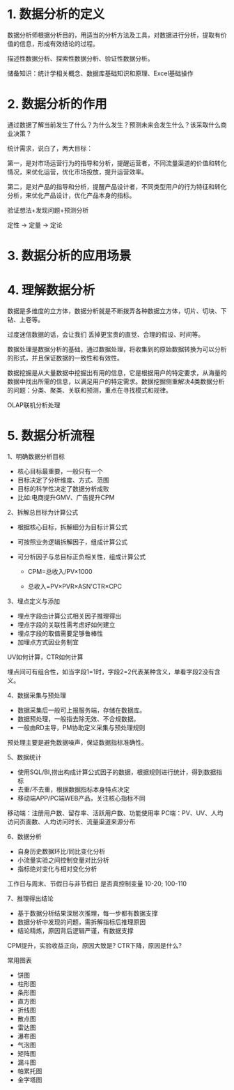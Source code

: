 # 1. 数据分析的定义

数据分析师根据分析目的，用适当的分析方法及工具，对数据进行分析，提取有价值的信息，形成有效结论的过程。

描述性数据分析、探索性数据分析、验证性数据分析。

储备知识：统计学相关概念、数据库基础知识和原理、Excel基础操作

# 2. 数据分析的作用

通过数据了解当前发生了什么？为什么发生？预测未来会发生什么？该采取什么商业决策？

统计需求，说白了，两大目标：

第一，是对市场运营行为的指导和分析，提醒运营者，不同流量渠道的价值和转化情况，来优化运营，优化市场投放，提升运营效率。

第二，是对产品的指导和分析，提醒产品设计者，不同类型用户的行为特征和转化分析，来优化产品设计，优化产品本身的指标。

验证想法+发现问题+预测分析

定性 → 定量 → 定论

# 3. 数据分析的应用场景



# 4. 理解数据分析

数据是多维度的立方体，数据分析就是不断拨弄各种数据立方体，切片、切块、下钻、上卷等。

过度迷信数据的话，会让我们 丢掉更宝贵的直觉、合理的假设、时间等。

数据处理是数据分析的基础，通过数据处理，将收集到的原始数据转换为可以分析的形式，并且保证数据的一致性和有效性。

数据挖掘是从大量数据中挖掘出有用的信息，它是根据用户的特定要求，从海量的数据中找出所需的信息，以满足用户的特定需求。数据挖掘侧重解决4类数据分析的问题：分类、聚类、关联和预测，重点在寻找模式和规律。



OLAP联机分析处理



# 5. 数据分析流程
1、明确数据分析目标

- 核心目标最重要，一般只有一个
- 目标决定了分析维度、方式、范围
- 目标的科学性决定了数据分析成败
- 比如:电商提升GMV、广告提升CPM

2、拆解总目标为计算公式

- 根据核心目标，拆解细分为目标计算公式
- 可按照业务逻辑拆解因子，组成计算公式
- 可分析因子与总目标正负相关性，组成计算公式

  - CPM=总收入/PV×1000

  - 总收入=PV×PVR×ASN'CTR×CPC

3、埋点定义与添加

- 埋点字段由计算公式相关因子推理得出
- 埋点字段的关联性需考虑好如何建立
- 埋点字段的取值需要足够鲁棒性
- 加埋点方式因业务制宜

UV如何计算，CTR如何计算

埋点间可有组合性，如当字段1=1时，字段2=2代表某种含义，单看字段2没有含义。

4、数据采集与预处理

- 数据采集后一般可上报服务端，存储在数据库。
- 数据预处理，一般指去除无效、不合规数据。
- 一般由RD主导，PM协助定义采集与预处理规则

预处理主要是避免数据噪声，保证数据指标准确性。

5、数据统计

- 使用SQL/BI,捞出构成计算公式因子的数据，根据规则进行统计，得到数据指标
- 去重/不去重，根据数据指标本身特点决定
- 移动端APP/PC端WEB产品，关注核心指标不同

移动端：注册用户数、留存率、活跃用户数、功能使用率
PC端：PV、UV、人均访问页面数、人均访问时长、流量渠道来源分布

6、数据分析

- 自身历史数据环比/同比变化分析
- 小流量实验之间控制变量对比分析
- 指标绝对变化与相对变化分析

工作日与周末、节假日与非节假日
是否真控制变量
10-20; 100-110

7、推理得出结论

- 基于数据分析结果深层次推理，每一步都有数据支撑
- 数据分析中发现的问题，需拆解指标后推理原因
- 结论精炼，原因背后逻辑严谨，有数据支撑

CPM提升，实验收益正向，原因大致是?
CTR下降，原因是什么?

 



常用图表

- 饼图
- 柱形图
- 条形图
- 直方图
- 折线图
- 散点图
- 雷达图
- 瀑布图
- 气泡图
- 矩阵图
- 漏斗图
- 帕累托图
- 金字塔图








